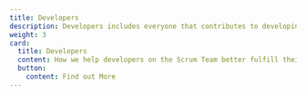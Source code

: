 ```yaml
---
title: Developers
description: Developers includes everyone that contributes to developing products.
weight: 3
card:
  title: Developers
  content: How we help developers on the Scrum Team better fulfill their accountabilities
  button:
    content: Find out More
---
```

